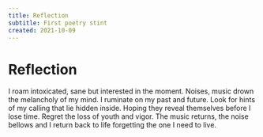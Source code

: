 ```yaml
---
title: Reflection
subtitle: First poetry stint
created: 2021-10-09
---
```


# Reflection

I roam intoxicated, sane but interested in the moment. Noises, music
drown the melancholy of my mind. I ruminate on my past and future. Look
for hints of my calling that lie hidden inside. Hoping they reveal
themselves before I lose time. Regret the loss of youth and vigor. The
music returns, the noise bellows and I return back to life forgetting
the one I need to live.
